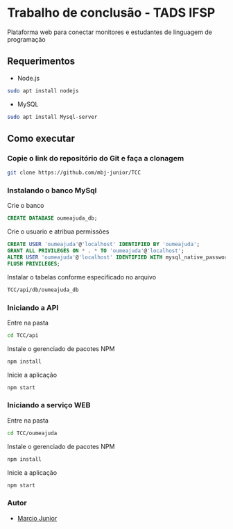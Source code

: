 # Trabalho de conclusão - TADS IFSP

Plataforma web para conectar monitores e estudantes de linguagem de programação

## Requerimentos

- Node.js

``` bash
sudo apt install nodejs
```

- MySQL

``` bash
sudo apt install Mysql-server
```

## Como executar

### Copie o link do repositório do Git e faça a clonagem

```bash
git clone https://github.com/mbj-junior/TCC
```

### Instalando o banco MySql

Crie o banco

```SQL
CREATE DATABASE oumeajuda_db;
```

Crie o usuario e atribua permissões

```SQL
CREATE USER 'oumeajuda'@'localhost' IDENTIFIED BY 'oumeajuda';
GRANT ALL PRIVILEGES ON * . * TO 'oumeajuda'@'localhost';
ALTER USER 'oumeajuda'@'localhost' IDENTIFIED WITH mysql_native_password BY 'oumeajuda';
FLUSH PRIVILEGES;
```

Instalar o tabelas conforme especificado no arquivo

```bash
TCC/api/db/oumeajuda_db
```

### Iniciando a API

Entre na pasta

```bash
cd TCC/api
```

Instale o gerenciado de pacotes NPM

```javascript
npm install
```

Inicie a aplicação

```javascript
npm start
```

### Iniciando a serviço WEB

Entre na pasta

```bash
cd TCC/oumeajuda
```

Instale o gerenciado de pacotes NPM

```javascript
npm install
```

Inicie a aplicação

```javascript
npm start
```

### Autor

- [Marcio Junior](https://github.com/mbj-junior)
